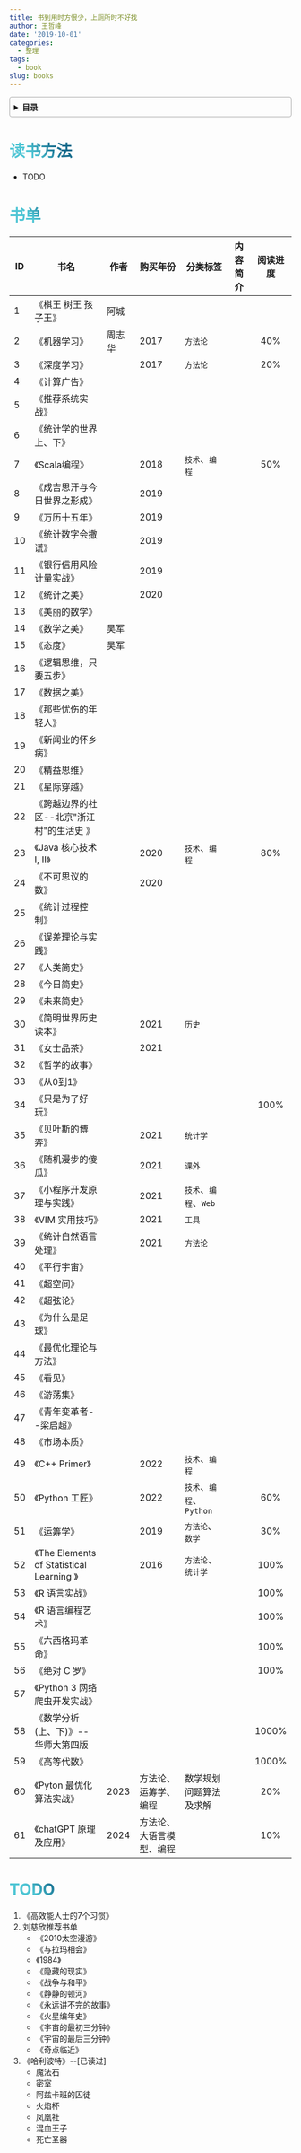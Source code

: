 ```yaml
---
title: 书到用时方恨少，上厕所时不好找
author: 王哲峰
date: '2019-10-01'
categories:
  - 整理
tags:
  - book
slug: books
---
```


<style>
h1 {
  background-color: #2B90B6;
  background-image: linear-gradient(45deg, #4EC5D4 10%, #146b8c 20%);
  background-size: 100%;
  -webkit-background-clip: text;
  -moz-background-clip: text;
  -webkit-text-fill-color: transparent;
  -moz-text-fill-color: transparent;
}
h2 {
  background-color: #2B90B6;
  background-image: linear-gradient(45deg, #4EC5D4 10%, #146b8c 20%);
  background-size: 100%;
  -webkit-background-clip: text;
  -moz-background-clip: text;
  -webkit-text-fill-color: transparent;
  -moz-text-fill-color: transparent;
}

details {
    border: 1px solid #aaa;
    border-radius: 4px;
    padding: .5em .5em 0;
}

summary {
    font-weight: bold;
    margin: -.5em -.5em 0;
    padding: .5em;
}

details[open] {
    padding: .5em;
}

details[open] summary {
    border-bottom: 1px solid #aaa;
    margin-bottom: .5em;
}
img {
    pointer-events: none;
}
</style>

<details><summary>目录</summary><p>

- [读书方法](#读书方法)
- [书单](#书单)
- [TODO](#todo)
</p></details><p></p>


# 读书方法

- TODO

# 书单

| ID   | 书名                         | 作者   | 购买年份 | 分类标签                 | 内容简介 | 阅读进度 |
| ---- | ---------------------------- | ------ | -------- | ------------------------ | -------- | :------: |
| 1    | 《棋王 树王 孩子王》         | 阿城   |          |                          |          |          |
| 2    | 《机器学习》                 | 周志华 | 2017     | `方法论`                 |          |   40%    |
| 3    | 《深度学习》                 |        | 2017     | `方法论`                 |          |   20%    |
| 4    | 《计算广告》                 |        |          |                          |          |          |
| 5    | 《推荐系统实战》             |        |          |                          |          |          |
| 6    | 《统计学的世界 上、下》      |        |          |                          |          |          |
| 7    | 《Scala编程》                |        | 2018     | `技术`、`编程`           |          |   50%    |
| 8    | 《成吉思汗与今日世界之形成》 |        | 2019     |                          |          |          |
| 9    | 《万历十五年》               |        | 2019     |                          |          |          |
| 10   | 《统计数字会撒谎》           |        | 2019     |                          |          |          |
| 11   | 《银行信用风险计量实战》     |        | 2019     |                          |          |          |
| 12   | 《统计之美》                 |        | 2020     |                          |          |          |
| 13   | 《美丽的数学》               |        |          |                          |          |          |
| 14   | 《数学之美》                 | 吴军   |          |                          |          |          |
| 15   | 《态度》                     | 吴军   |          |                          |          |          |
| 16   | 《逻辑思维，只要五步》       |        |          |                          |          |          |
| 17   | 《数据之美》                 |        |          |                          |          |          |
| 18   | 《那些忧伤的年轻人》         |        |          |                          |          |          |
| 19   | 《新闻业的怀乡病》           |        |          |                          |          |          |
| 20   | 《精益思维》                 |        |          |                          |          |          |
| 21   | 《星际穿越》                 |        |          |                          |          |          |
| 22   | 《跨越边界的社区--北京"浙江村"的生活史 》         |        |          |                          |          |          |
| 23   | 《Java 核心技术 I, II》      |        | 2020     | `技术`、`编程`           |          |   80%    |
| 24   | 《不可思议的数》             |        | 2020     |                          |          |          |
| 25   | 《统计过程控制》             |        |          |                          |          |          |
| 26   | 《误差理论与实践》           |        |          |                          |          |          |
| 27   | 《人类简史》                 |        |          |                          |          |          |
| 28   | 《今日简史》                 |        |          |                          |          |          |
| 29   | 《未来简史》                 |        |          |                          |          |          |
| 30   | 《简明世界历史读本》         |        | 2021     | `历史`                   |          |          |
| 31   | 《女士品茶》                 |        | 2021     |                          |          |          |
| 32   | 《哲学的故事》               |        |          |                          |          |          |
| 33   | 《从0到1》                   |        |          |                          |          |          |
| 34   | 《只是为了好玩》             |        |          |                          |          |  100%        |
| 35   | 《贝叶斯的博弈》             |        | 2021     | `统计学`                 |          |          |
| 36   | 《随机漫步的傻瓜》           |        | 2021     | `课外`                   |          |          |
| 37   | 《小程序开发原理与实践》     |        | 2021     | `技术`、`编程`、`Web`    |          |          |
| 38   | 《VIM 实用技巧》             |        | 2021     | `工具`                   |          |          |
| 39   | 《统计自然语言处理》         |        | 2021     | `方法论`                 |          |          |
| 40   | 《平行宇宙》                 |        |          |                          |          |          |
| 41   | 《超空间》                   |        |          |                          |          |          |
| 42   | 《超弦论》                   |        |          |                          |          |          |
| 43   | 《为什么是足球》             |        |          |                          |          |          |
| 44   | 《最优化理论与方法》         |        |          |                          |          |          |
| 45   | 《看见》                     |        |          |                          |          |          |
| 46   | 《游荡集》                   |        |          |                          |          |          |
| 47   | 《青年变革者--梁启超》       |        |          |                          |          |          |
| 48   | 《市场本质》                 |        |          |                          |          |          |
| 49   | 《C++ Primer》               |        | 2022     | `技术`、`编程`           |          |          |
| 50   | 《Python 工匠》              |        | 2022     | `技术`、`编程`、`Python` |          |    60%      |
| 51   | 《运筹学》 | | 2019 | `方法论`、`数学` | | 30% |
| 52   | 《The Elements of Statistical Learning 》 | | 2016 | `方法论`、`统计学` | | 100% |
| 53   | 《R 语言实战》 | |  |  | | 100% |
| 54   | 《R 语言编程艺术》 | |  |  | | 100% |
| 55   | 《六西格玛革命》 | |  |  | | 100% |
| 56   | 《绝对 C 罗》 | |  |  | | 100% |
| 57   | 《Python 3 网络爬虫开发实战》 | |  |  | | |
| 58   | 《数学分析(上、下)》--华师大第四版 | |  |  | | 1000% |
| 59   | 《高等代数》 | |  |  | | 1000% |
| 60   | 《Pyton 最优化算法实战》 | 2023 | 方法论、运筹学、编程 | 数学规划问题算法及求解 | | 20% |
| 61   | 《chatGPT 原理及应用》 | 2024 | 方法论、大语言模型、编程 |  | | 10% |

# TODO

1. 《高效能人士的7个习惯》
2. 刘慈欣推荐书单
    - 《2010太空漫游》
    - 《与拉玛相会》
    - 《1984》
    - 《隐藏的现实》
    - 《战争与和平》
    - 《静静的顿河》
    - 《永远讲不完的故事》
    - 《火星编年史》
    - 《宇宙的最初三分钟》
    - 《宇宙的最后三分钟》
    - 《奇点临近》
3. 《哈利波特》--[已读过]
    - 魔法石
    - 密室
    - 阿兹卡班的囚徒
    - 火焰杯
    - 凤凰社
    - 混血王子
    - 死亡圣器